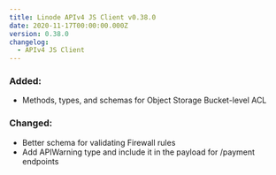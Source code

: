 ```yaml
---
title: Linode APIv4 JS Client v0.38.0
date: 2020-11-17T00:00:00.000Z
version: 0.38.0
changelog:
  - APIv4 JS Client
---
```


### Added:

- Methods, types, and schemas for Object Storage Bucket-level ACL

### Changed:

- Better schema for validating Firewall rules
- Add APIWarning type and include it in the payload for /payment endpoints
